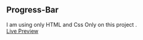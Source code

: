 ## Progress-Bar <br>
I am using only HTML and Css Only on this project .<br>
[Live Preview](https://partharoypc.github.io/Progress-Bar/index.html)
